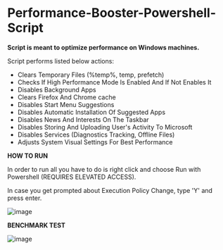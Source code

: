 # Performance-Booster-Powershell-Script

**Script is meant to optimize performance on Windows machines.**

Script performs listed below actions:

- Clears Temporary Files (%temp%, temp, prefetch)
- Checks If High Performance Mode Is Enabled And If Not Enables It
- Disables Background Apps
- Clears Firefox And Chrome cache
- Disables Start Menu Suggestions
- Disables Automatic Installation Of Suggested Apps
- Disables News And Interests On The Taskbar
- Disables Storing And Uploading User's Activity To Microsoft
- Disables Services (Diagnostics Tracking, Offline Files)
- Adjusts System Visual Settings For Best Performance


**HOW TO RUN**

In order to run all you have to do is right click and choose Run with Powershell (REQUIRES ELEVATED ACCESS).

In case you get prompted about Execution Policy Change, type 'Y' and press enter.

![image](https://github.com/dapnii/Performance-Booster-Powershell-Script/assets/116521500/83143b2e-6659-474d-b26e-fdb912a5584b)




**BENCHMARK TEST**

![image](https://github.com/dapnii/Performance-Booster-Powershell-Script/assets/116521500/e14a1707-7dd3-4480-9e23-26974e1f0c1a)












